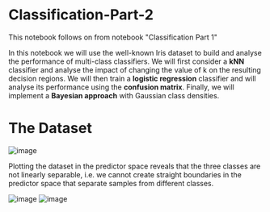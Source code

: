 # Classification-Part-2

This notebook follows on from notebook "Classification Part 1"

In this notebook we will use the well-known Iris dataset to build and analyse the performance of multi-class classifiers. We will first consider a **kNN** classifier and analyse the impact of changing the value of k on the resulting decision regions. We will then train a **logistic regression** classifier and will analyse its performance using the **confusion matrix**. Finally, we will implement a **Bayesian approach** with Gaussian class densities.

# The Dataset

![image](https://user-images.githubusercontent.com/96924468/170327947-7da9fdce-51fc-4cd8-bdfe-110dc11d3f45.png)

Plotting the dataset in the predictor space reveals that the three classes are not linearly separable, i.e. we cannot create straight boundaries in the predictor space that separate samples from different classes.

![image](https://user-images.githubusercontent.com/96924468/170328101-44fa29dd-9b26-45f4-9e7c-b4c943046f0a.png)
![image](https://user-images.githubusercontent.com/96924468/170328120-a4f51db2-d52f-4a97-977d-cbdbfbf8300a.png)
